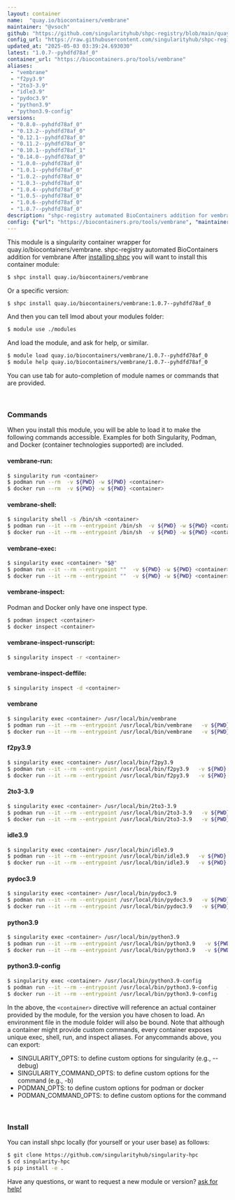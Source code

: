 ```yaml
---
layout: container
name:  "quay.io/biocontainers/vembrane"
maintainer: "@vsoch"
github: "https://github.com/singularityhub/shpc-registry/blob/main/quay.io/biocontainers/vembrane/container.yaml"
config_url: "https://raw.githubusercontent.com/singularityhub/shpc-registry/main/quay.io/biocontainers/vembrane/container.yaml"
updated_at: "2025-05-03 03:39:24.693030"
latest: "1.0.7--pyhdfd78af_0"
container_url: "https://biocontainers.pro/tools/vembrane"
aliases:
 - "vembrane"
 - "f2py3.9"
 - "2to3-3.9"
 - "idle3.9"
 - "pydoc3.9"
 - "python3.9"
 - "python3.9-config"
versions:
 - "0.8.0--pyhdfd78af_0"
 - "0.13.2--pyhdfd78af_0"
 - "0.12.1--pyhdfd78af_0"
 - "0.11.2--pyhdfd78af_0"
 - "0.10.1--pyhdfd78af_1"
 - "0.14.0--pyhdfd78af_0"
 - "1.0.0--pyhdfd78af_0"
 - "1.0.1--pyhdfd78af_0"
 - "1.0.2--pyhdfd78af_0"
 - "1.0.3--pyhdfd78af_0"
 - "1.0.4--pyhdfd78af_0"
 - "1.0.5--pyhdfd78af_0"
 - "1.0.6--pyhdfd78af_0"
 - "1.0.7--pyhdfd78af_0"
description: "shpc-registry automated BioContainers addition for vembrane"
config: {"url": "https://biocontainers.pro/tools/vembrane", "maintainer": "@vsoch", "description": "shpc-registry automated BioContainers addition for vembrane", "latest": {"1.0.7--pyhdfd78af_0": "sha256:b2a6ec54fb1176f2292a78667e536f9be4bb376341e42f778f50888425b92471"}, "tags": {"0.8.0--pyhdfd78af_0": "sha256:573262178d6cbb96d9bba0c5670657b1018b609a140cf730b3406a0c32c012a4", "0.13.2--pyhdfd78af_0": "sha256:40197cbbd8207933838f2f3ce6854b94f5ccc005fd85486c7ef5cb8b611610d0", "0.12.1--pyhdfd78af_0": "sha256:686538f47f83714b97caea0542bce5d0b8bd5156858309645fcb82930b89f802", "0.11.2--pyhdfd78af_0": "sha256:489b3a09a0b561fe4e374138d3a3caf2db16b36589eaed3762da16263b244ae7", "0.10.1--pyhdfd78af_1": "sha256:890896de65e18e8d70780d17f43a9fc60e4e102c6f7540dd80988982a0b7f252", "0.14.0--pyhdfd78af_0": "sha256:c609e33edb333796dac2da1ba7e286a40835798cd3aec4a0c5c5c9c5267963fd", "1.0.0--pyhdfd78af_0": "sha256:739c07511e80f9f8c0d933b53d83c92dcd0d475f6ff5df0957871b6bf75122b2", "1.0.1--pyhdfd78af_0": "sha256:0858f8494566ec157eb70582fe20fcc5e4868682257927178a9cd6617a297104", "1.0.2--pyhdfd78af_0": "sha256:bbada4c8a4fb4715d296dd22ce6192e0a91ad2573c3fa58aead6101bb2651e00", "1.0.3--pyhdfd78af_0": "sha256:92a86106c56d1333eda013cb9120caeb8ee829d2c0e4f251b4fd8afdabec30d1", "1.0.4--pyhdfd78af_0": "sha256:fc63868466bf5599b76626b63988f04bba74cfd8eb4ae0dde6f5dfb81a7523ea", "1.0.5--pyhdfd78af_0": "sha256:0fc6bc5f39e40ac9a4106bb0ddaf2e1b367219a443e21b4120f9e984756fe4e2", "1.0.6--pyhdfd78af_0": "sha256:85b5f861e743c6cb39b3b887e346a48bf979be1d28ec84ea0f5b11b665f23a74", "1.0.7--pyhdfd78af_0": "sha256:b2a6ec54fb1176f2292a78667e536f9be4bb376341e42f778f50888425b92471"}, "docker": "quay.io/biocontainers/vembrane", "aliases": {"vembrane": "/usr/local/bin/vembrane", "f2py3.9": "/usr/local/bin/f2py3.9", "2to3-3.9": "/usr/local/bin/2to3-3.9", "idle3.9": "/usr/local/bin/idle3.9", "pydoc3.9": "/usr/local/bin/pydoc3.9", "python3.9": "/usr/local/bin/python3.9", "python3.9-config": "/usr/local/bin/python3.9-config"}}
---
```


This module is a singularity container wrapper for quay.io/biocontainers/vembrane.
shpc-registry automated BioContainers addition for vembrane
After [installing shpc](#install) you will want to install this container module:


```bash
$ shpc install quay.io/biocontainers/vembrane
```

Or a specific version:

```bash
$ shpc install quay.io/biocontainers/vembrane:1.0.7--pyhdfd78af_0
```

And then you can tell lmod about your modules folder:

```bash
$ module use ./modules
```

And load the module, and ask for help, or similar.

```bash
$ module load quay.io/biocontainers/vembrane/1.0.7--pyhdfd78af_0
$ module help quay.io/biocontainers/vembrane/1.0.7--pyhdfd78af_0
```

You can use tab for auto-completion of module names or commands that are provided.

<br>

### Commands

When you install this module, you will be able to load it to make the following commands accessible.
Examples for both Singularity, Podman, and Docker (container technologies supported) are included.

#### vembrane-run:

```bash
$ singularity run <container>
$ podman run --rm  -v ${PWD} -w ${PWD} <container>
$ docker run --rm  -v ${PWD} -w ${PWD} <container>
```

#### vembrane-shell:

```bash
$ singularity shell -s /bin/sh <container>
$ podman run --it --rm --entrypoint /bin/sh  -v ${PWD} -w ${PWD} <container>
$ docker run --it --rm --entrypoint /bin/sh  -v ${PWD} -w ${PWD} <container>
```

#### vembrane-exec:

```bash
$ singularity exec <container> "$@"
$ podman run --it --rm --entrypoint ""  -v ${PWD} -w ${PWD} <container> "$@"
$ docker run --it --rm --entrypoint ""  -v ${PWD} -w ${PWD} <container> "$@"
```

#### vembrane-inspect:

Podman and Docker only have one inspect type.

```bash
$ podman inspect <container>
$ docker inspect <container>
```

#### vembrane-inspect-runscript:

```bash
$ singularity inspect -r <container>
```

#### vembrane-inspect-deffile:

```bash
$ singularity inspect -d <container>
```


#### vembrane

```bash
$ singularity exec <container> /usr/local/bin/vembrane
$ podman run --it --rm --entrypoint /usr/local/bin/vembrane   -v ${PWD} -w ${PWD} <container> -c " $@"
$ docker run --it --rm --entrypoint /usr/local/bin/vembrane   -v ${PWD} -w ${PWD} <container> -c " $@"
```


#### f2py3.9

```bash
$ singularity exec <container> /usr/local/bin/f2py3.9
$ podman run --it --rm --entrypoint /usr/local/bin/f2py3.9   -v ${PWD} -w ${PWD} <container> -c " $@"
$ docker run --it --rm --entrypoint /usr/local/bin/f2py3.9   -v ${PWD} -w ${PWD} <container> -c " $@"
```


#### 2to3-3.9

```bash
$ singularity exec <container> /usr/local/bin/2to3-3.9
$ podman run --it --rm --entrypoint /usr/local/bin/2to3-3.9   -v ${PWD} -w ${PWD} <container> -c " $@"
$ docker run --it --rm --entrypoint /usr/local/bin/2to3-3.9   -v ${PWD} -w ${PWD} <container> -c " $@"
```


#### idle3.9

```bash
$ singularity exec <container> /usr/local/bin/idle3.9
$ podman run --it --rm --entrypoint /usr/local/bin/idle3.9   -v ${PWD} -w ${PWD} <container> -c " $@"
$ docker run --it --rm --entrypoint /usr/local/bin/idle3.9   -v ${PWD} -w ${PWD} <container> -c " $@"
```


#### pydoc3.9

```bash
$ singularity exec <container> /usr/local/bin/pydoc3.9
$ podman run --it --rm --entrypoint /usr/local/bin/pydoc3.9   -v ${PWD} -w ${PWD} <container> -c " $@"
$ docker run --it --rm --entrypoint /usr/local/bin/pydoc3.9   -v ${PWD} -w ${PWD} <container> -c " $@"
```


#### python3.9

```bash
$ singularity exec <container> /usr/local/bin/python3.9
$ podman run --it --rm --entrypoint /usr/local/bin/python3.9   -v ${PWD} -w ${PWD} <container> -c " $@"
$ docker run --it --rm --entrypoint /usr/local/bin/python3.9   -v ${PWD} -w ${PWD} <container> -c " $@"
```


#### python3.9-config

```bash
$ singularity exec <container> /usr/local/bin/python3.9-config
$ podman run --it --rm --entrypoint /usr/local/bin/python3.9-config   -v ${PWD} -w ${PWD} <container> -c " $@"
$ docker run --it --rm --entrypoint /usr/local/bin/python3.9-config   -v ${PWD} -w ${PWD} <container> -c " $@"
```



In the above, the `<container>` directive will reference an actual container provided
by the module, for the version you have chosen to load. An environment file in the
module folder will also be bound. Note that although a container
might provide custom commands, every container exposes unique exec, shell, run, and
inspect aliases. For anycommands above, you can export:

 - SINGULARITY_OPTS: to define custom options for singularity (e.g., --debug)
 - SINGULARITY_COMMAND_OPTS: to define custom options for the command (e.g., -b)
 - PODMAN_OPTS: to define custom options for podman or docker
 - PODMAN_COMMAND_OPTS: to define custom options for the command

<br>

### Install

You can install shpc locally (for yourself or your user base) as follows:

```bash
$ git clone https://github.com/singularityhub/singularity-hpc
$ cd singularity-hpc
$ pip install -e .
```

Have any questions, or want to request a new module or version? [ask for help!](https://github.com/singularityhub/singularity-hpc/issues)